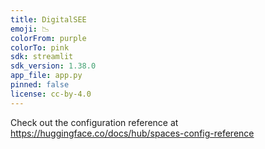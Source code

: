 ```yaml
---
title: DigitalSEE
emoji: 📉
colorFrom: purple
colorTo: pink
sdk: streamlit
sdk_version: 1.38.0
app_file: app.py
pinned: false
license: cc-by-4.0
---
```


Check out the configuration reference at https://huggingface.co/docs/hub/spaces-config-reference
